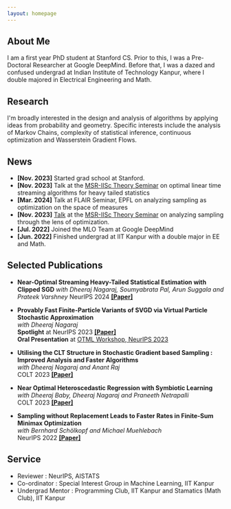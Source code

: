 ```yaml
---
layout: homepage
---
```


## About Me

I am a first year PhD student at Stanford CS. Prior to this, I was a Pre-Doctoral Researcher at Google DeepMind. Before that, I was a dazed and confused undergrad at Indian Institute of Technology Kanpur, where I double majored in Electrical Engineering and Math.


##  Research

I'm broadly interested in the design and analysis of algorithms by applying ideas from probability and geometry. Specific interests include the analysis of Markov Chains, complexity of statistical inference, continuous optimization and Wasserstein Gradient Flows.
## News

- **[Nov. 2023]** Started grad school at Stanford.  
- **[Nov. 2023]** Talk at the [MSR-IISc Theory Seminar](https://www.csa.iisc.ac.in/iisc-msr-seminar/?talk=20240809_AniketDas) on optimal linear time streaming algorithms for heavy tailed statistics   
- **[Mar. 2024]** Talk at FLAIR Seminar, EPFL on analyzing sampling as optimization on the space of measures
- **[Nov. 2023]** [Talk](https://www.youtube.com/watch?v=ufDU59FSCls) at the [MSR-IISc Theory Seminar](https://www.csa.iisc.ac.in/iisc-msr-seminar/?talk=20231124_AniketDas) on analyzing sampling through the lens of optimization.  
- **[Jul. 2022]** Joined the MLO Team at Google DeepMind
- **[Jun. 2022]** Finished undergrad at IIT Kanpur with a double major in EE and Math.

## Selected Publications

- **Near-Optimal Streaming Heavy-Tailed Statistical Estimation with Clipped SGD**
*with Dheeraj Nagaraj, Soumyabrata Pal, Arun Suggala and Prateek Varshney*
NeurIPS 2024 [**[Paper]**](https://arxiv.org/pdf/2410.20135)   

- **Provably Fast Finite-Particle Variants of SVGD via Virtual Particle Stochastic Approximation**  
*with Dheeraj Nagaraj*  
**Spotlight** at NeurIPS 2023 [**[Paper]**](https://arxiv.org/abs/2305.17558)  
**Oral Presentation** at [OTML Workshop, NeurIPS 2023](https://otmlworkshop.github.io/)

- **Utilising the CLT Structure in Stochastic Gradient based Sampling : Improved Analysis and Faster Algorithms**  
*with Dheeraj Nagaraj and Anant Raj*  
COLT 2023 [**[Paper]**](https://proceedings.mlr.press/v195/das23b.html)

- **Near Optimal Heteroscedastic Regression with Symbiotic Learning**  
*with Dheeraj Baby, Dheeraj Nagaraj and Praneeth Netrapalli*  
COLT 2023 [**[Paper]**](https://proceedings.mlr.press/v195/das23a.html)

- **Sampling without Replacement Leads to Faster Rates in Finite-Sum Minimax Optimization**  
*with Bernhard Schölkopf and Michael Muehlebach*  
NeurIPS 2022 [**[Paper]**](https://proceedings.neurips.cc/paper_files/paper/2022/hash/2ce4f0b8e24c45318352068603153590-Abstract-Conference.html)

## Service

- Reviewer : NeurIPS, AISTATS
- Co-ordinator : Special Interest Group in Machine Learning, IIT Kanpur
- Undergrad Mentor : Programming Club, IIT Kanpur and Stamatics (Math Club), IIT Kanpur


